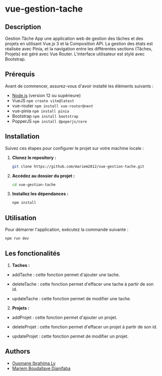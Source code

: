 # vue-gestion-tache

## Description

Gestion Tâche App une application web de gestion des tâches et des projets en utilisant Vue.js 3 et la
Composition API. La gestion des états est réalisée avec Pinia, et la navigation entre les
différentes sections (Tâches, Projets) est géré avec Vue Router. L'interface utilisateur
est stylé avec Bootstrap.

## Prérequis

Avant de commencer, assurez-vous d'avoir installé les éléments suivants :

- [Node.js](https://nodejs.org/) (version 12 ou supérieure)
- VueJS `npm create vite@latest`
- vue-router `npm install vue-router@next`
- vue-pinia `npm install pinia`
- Bootstrap `npm install bootstrap`
- PopperJS `npm install @poperjs/core`


## Installation

Suivez ces étapes pour configurer le projet sur votre machine locale :

1. **Clonez le repository :**

    ```bash
    git clone https://github.com/mariem2012/vue-gestion-tache.git
    ```

2. **Accédez au dossier du projet :**

    ```bash
    cd vue-gestion-tache
    ```

3. **Installez les dépendances :**

    ```bash
    npm install
    ```

## Utilisation

Pour démarrer l'application, exécutez la commande suivante :

```bash
npm run dev
```
## Les fonctionalités

1. **Taches :** 

 - addTache : cette fonction permet d'ajouter une tache.
 
 - deleteTache : cette fonction permet d'effacer une tache à partir de son id.
 
 - updateTache :  cette fonction permet de modifier une tache.

2. **Projets :**

 - addProjet : cette fonction permet d'ajouter un projet.
    
 - deleteProjet : cette fonction permet d'effacer un projet à partir de son id.

-  updateProjet : cette fonction permet de modifier un projet.

## Authors
 - [Ousmane Ibrahima Ly](https://github.com/Ousmanly)
 - [Mariem Boudallaye Dianifaba](https://github.com/mariem2012)

